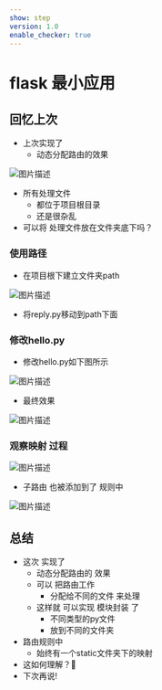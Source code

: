 ```yaml
---
show: step
version: 1.0
enable_checker: true
---
```


# flask 最小应用

## 回忆上次

- 上次实现了
	- 动态分配路由的效果

![图片描述](https://doc.shiyanlou.com/courses/uid1190679-20230123-1674463967979)

- 所有处理文件 
	- 都位于项目根目录
	- 还是很杂乱
- 可以将 处理文件放在文件夹底下吗？

### 使用路径

- 在项目根下建立文件夹path

![图片描述](https://doc.shiyanlou.com/courses/uid1190679-20230204-1675474020420)

- 将reply.py移动到path下面

### 修改hello.py

- 修改hello.py如下图所示

![图片描述](https://doc.shiyanlou.com/courses/uid1190679-20230427-1682589866939)

- 最终效果

![图片描述](https://doc.shiyanlou.com/courses/uid1190679-20230204-1675474048653)

### 观察映射 过程

![图片描述](https://doc.shiyanlou.com/courses/uid1190679-20230427-1682589890521)

- 子路由 也被添加到了 规则中

![图片描述](https://doc.shiyanlou.com/courses/uid1190679-20230204-1675474452955)

## 总结

- 这次 实现了
	- 动态分配路由的 效果
	- 可以 把路由工作 
		- 分配给不同的文件 来处理
	- 这样就 可以实现 模块封装 了
		- 不同类型的py文件
		- 放到不同的文件夹
- 路由规则中 
	- 始终有一个static文件夹下的映射
- 这如何理解？🤔
- 下次再说!